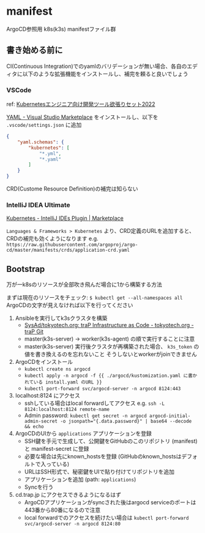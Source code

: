# manifest

ArgoCD参照用 k8s(k3s) manifestファイル群

## 書き始める前に

CI(Continuous Integration)でのyamlのバリデーションが無い場合、各自のエディタに以下のような拡張機能をインストールし、補完を頼ると良いでしょう

### VSCode

ref: [Kubernetesエンジニア向け開発ツール欲張りセット2022](https://zenn.dev/zoetro/articles/9454a6231a1273#vscode-extensions)

[YAML - Visual Studio Marketplace](https://marketplace.visualstudio.com/items?itemName=redhat.vscode-yaml) をインストールし、以下を `.vscode/settings.json` に追加

```json
{
    "yaml.schemas": {
        "kubernetes": [
            "*.yml",
            "*.yaml"
        ]
    }
}
```

CRD(Custome Resource Definition)の補完は知らない

### IntelliJ IDEA Ultimate

[Kubernetes - IntelliJ IDEs Plugin | Marketplace](https://plugins.jetbrains.com/plugin/10485-kubernetes)

`Languages & Frameworks > Kubernetes` より、CRD定義のURLを追加すると、CRDの補完も効くようになります
e.g. `https://raw.githubusercontent.com/argoproj/argo-cd/master/manifests/crds/application-crd.yaml`

## Bootstrap

万が一k8sのリソースが全部吹き飛んだ場合に1から構築する方法

まずは現在のリソースをチェック: `$ kubectl get --all-namespaces all`
ArgoCDの文字が見えなければ以下を行ってください

1. Ansibleを実行してk3sクラスタを構築
    - [SysAd/tokyotech.org: traP Infrastructure as Code - tokyotech.org - traP Git](https://git.trap.jp/SysAd/tokyotech.org)
    - master(k3s-server) → worker(k3s-agent) の順で実行することに注意
    - master(k3s-server) 実行後クラスタが再構築された場合、 `k3s_token` の値を書き換えるのを忘れないこと そうしないとworkerがjoinできません
2. ArgoCDをインストール
    - `kubectl create ns argocd`
    - `kubectl apply -n argocd -f {{ ./argocd/kustomization.yaml に書かれている install.yaml のURL }}`
    - `kubectl port-forward svc/argocd-server -n argocd 8124:443`
3. localhost:8124 にアクセス
    - sshしている場合はlocal forwardしてアクセス e.g. `ssh -L 8124:localhost:8124 remote-name`
    - Admin password: `kubectl get secret -n argocd argocd-initial-admin-secret -o jsonpath="{.data.password}" | base64 --decode && echo`
4. ArgoCDのUIから `applications` アプリケーションを登録
    - SSH鍵を手元で生成して、公開鍵をGitHubのこのリポジトリ (manifest) と manifest-secret に登録
    - 必要な場合は先にknown_hostsを登録 (GitHubのknown_hostsはデフォルトで入っている)
    - URLはSSH形式で、秘密鍵をUIで貼り付けてリポジトリを追加
    - アプリケーションを追加 (path: `applications`)
    - Syncを行う
5. cd.trap.jp にアクセスできるようになるはず
    - ArgoCDアプリケーションがsyncされた後はargocd serviceのポートは443番から80番になるので注意
    - local forwardでのアクセスを続けたい場合は `kubectl port-forward svc/argocd-server -n argocd 8124:80`
